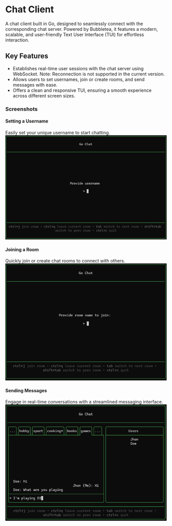 # Chat Client
A chat client built in Go, designed to seamlessly connect with the corresponding chat server. Powered by Bubbletea, it features a modern, scalable, and user-friendly Text User Interface (TUI) for effortless interaction.

## Key Features

- Establishes real-time user sessions with the chat server using WebSocket. Note: Reconnection is not supported in the current version.
- Allows users to set usernames, join or create rooms, and send messages with ease.
- Offers a clean and responsive TUI, ensuring a smooth experience across different screen sizes.

### Screenshots
#### Setting a Username
Easily set your unique username to start chatting.
![Setting username](images/set_username.png)

#### Joining a Room
Quickly join or create chat rooms to connect with others.
![Joining room](images/join_room.png)

#### Sending Messages
Engage in real-time conversations with a streamlined messaging interface.
![Chat messages](images/chat_messages.png)
